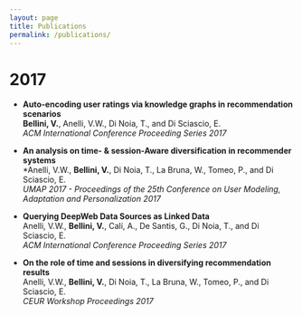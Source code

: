 ```yaml
---
layout: page
title: Publications
permalink: /publications/
---
```


# 2017

- **Auto-encoding user ratings via knowledge graphs in recommendation scenarios**
  <br>**Bellini, V.**, Anelli, V.W., Di Noia, T., and Di Sciascio, E.
  <br>_ACM International Conference Proceeding Series 2017_

- **An analysis on time- & session-Aware diversification in recommender systems**
 <br>*Anelli, V.W., **Bellini, V.**, Di Noia, T., La Bruna, W., Tomeo, P., and Di Sciascio, E.
 <br>_UMAP 2017 - Proceedings of the 25th Conference on User Modeling, Adaptation and Personalization 2017_
 
- **Querying DeepWeb Data Sources as Linked Data**
  <br>Anelli, V.W., **Bellini, V.**, Calí, A., De Santis, G., Di Noia, T., and Di Sciascio, E.
  <br>_ACM International Conference Proceeding Series 2017_

- **On the role of time and sessions in diversifying recommendation results**
  <br>Anelli, V.W., **Bellini, V.**, Di Noia, T., La Bruna, W., Tomeo, P., and Di Sciascio, E.
  <br>_CEUR Workshop Proceedings 2017_
